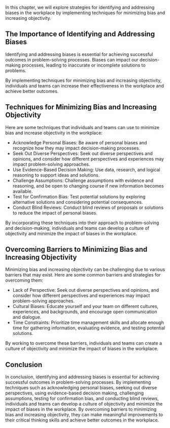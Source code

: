 
In this chapter, we will explore strategies for identifying and addressing biases in the workplace by implementing techniques for minimizing bias and increasing objectivity.

The Importance of Identifying and Addressing Biases
---------------------------------------------------

Identifying and addressing biases is essential for achieving successful outcomes in problem-solving processes. Biases can impact our decision-making processes, leading to inaccurate or incomplete solutions to problems.

By implementing techniques for minimizing bias and increasing objectivity, individuals and teams can increase their effectiveness in the workplace and achieve better outcomes.

Techniques for Minimizing Bias and Increasing Objectivity
---------------------------------------------------------

Here are some techniques that individuals and teams can use to minimize bias and increase objectivity in the workplace:

* Acknowledge Personal Biases: Be aware of personal biases and recognize how they may impact decision-making processes.
* Seek Out Diverse Perspectives: Seek out diverse perspectives and opinions, and consider how different perspectives and experiences may impact problem-solving approaches.
* Use Evidence-Based Decision Making: Use data, research, and logical reasoning to support ideas and solutions.
* Challenge Assumptions: Challenge assumptions with evidence and reasoning, and be open to changing course if new information becomes available.
* Test for Confirmation Bias: Test potential solutions by exploring alternative solutions and considering potential consequences.
* Conduct Blind Reviews: Conduct blind reviews of proposals or solutions to reduce the impact of personal biases.

By incorporating these techniques into their approach to problem-solving and decision-making, individuals and teams can develop a culture of objectivity and minimize the impact of biases in the workplace.

Overcoming Barriers to Minimizing Bias and Increasing Objectivity
-----------------------------------------------------------------

Minimizing bias and increasing objectivity can be challenging due to various barriers that may exist. Here are some common barriers and strategies for overcoming them:

* Lack of Perspective: Seek out diverse perspectives and opinions, and consider how different perspectives and experiences may impact problem-solving approaches.
* Cultural Biases: Educate yourself and your team on different cultures, experiences, and backgrounds, and encourage open communication and dialogue.
* Time Constraints: Prioritize time management skills and allocate enough time for gathering information, evaluating evidence, and testing potential solutions.

By working to overcome these barriers, individuals and teams can create a culture of objectivity and minimize the impact of biases in the workplace.

Conclusion
----------

In conclusion, identifying and addressing biases is essential for achieving successful outcomes in problem-solving processes. By implementing techniques such as acknowledging personal biases, seeking out diverse perspectives, using evidence-based decision making, challenging assumptions, testing for confirmation bias, and conducting blind reviews, individuals and teams can develop a culture of objectivity and minimize the impact of biases in the workplace. By overcoming barriers to minimizing bias and increasing objectivity, they can make meaningful improvements to their critical thinking skills and achieve better outcomes in the workplace.
